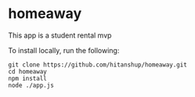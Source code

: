 # homeaway
This app is a student rental mvp


To install locally, run the following:

```
git clone https://github.com/hitanshup/homeaway.git
cd homeaway
npm install
node ./app.js
```

